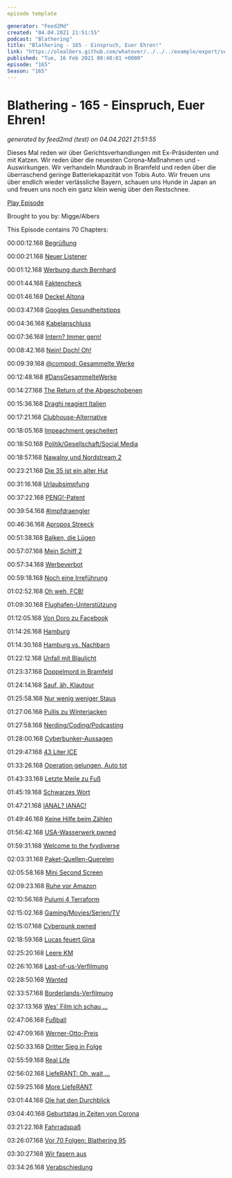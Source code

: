 ```yaml
---
episode template

generator: "Feed2Md"
created: "04.04.2021 21:51:55"
podcast: "Blathering"
title: "Blathering - 165 - Einspruch, Euer Ehren!"
link: "https://olealbers.github.com/whatever/../../../example/export/seasons/6/2021/2/Blathering - 165 - Einspruch, Euer Ehren!.md"
published: "Tue, 16 Feb 2021 08:48:01 +0000"
episode: "165"
Season: "165"
---
```


# Blathering - 165 - Einspruch, Euer Ehren!
_generated by feed2md (test) on 04.04.2021 21:51:55_

Dieses Mal reden wir über Gerichtsverhandlungen mit Ex-Präsidenten und mit Katzen. Wir reden über die neuesten Corona-Maßnahmen und -Auswirkungen. Wir verhandeln Mundraub in Bramfeld und reden über die überraschend geringe Batteriekapazität von Tobis Auto. Wir freuen uns über endlich wieder verlässliche Bayern, schauen uns Hunde in Japan an und freuen uns noch ein ganz klein wenig über den Restschnee.

[Play Episode](https://www.blathering.de/podlove/file/1467/s/feed/c/mp3/blathering_165.mp3)

Brought to you by: Migge/Albers

This Episode contains 70 Chapters:


00:00:12.168 [Begrüßung]()

00:00:21.168 [Neuer Listener](https://twitter.com/UprightBassist)

00:01:12.168 [Werbung durch Bernhard](https://www.sendegarten.de/2021/02/14/seg116-better-done-than-perfect/)

00:01:44.168 [Faktencheck]()

00:01:46.168 [Deckel Altona](https://hamburg1.de/news/12552)

00:03:47.168 [Googles Gesundheitstipps](https://www.golem.de/news/google-suche-gericht-stoppt-google-kooperation-mit-gesundheitsministerium-2102-154069.html)

00:04:36.168 [Kabelanschluss](https://www.golem.de/news/bundesrat-gesetz-gegen-kabelnetzzugang-im-mietvertrag-wird-blockiert-2102-154131.html)

00:07:36.168 [Intern? Immer gern!](https://twitter.com/silmarilshome/status/1359540532377235457)

00:08:42.168 [Nein! Doch! Oh!](https://www.rnd.de/gesundheit/studie-beweist-corona-leugner-fungieren-als-super-spreader-45CCD4KYEBFK5JCQ5FORZZVWVY.html)

00:09:39.168 [@compod: Gesammelte Werke](https://twitter.com/search?q=(from%3Acompod)%20(%40blathering_pod)%20until%3A2021-02-16%20since%3A2021-02-09&src=typed_query&f=live)

00:12:48.168 [#DansGesammelteWerke](https://twitter.com/search?q=(from%3Aevildanwallace)%20(%40blathering_pod)%20until%3A2021-02-16%20since%3A2021-02-09&src=typed_query&f=live)

00:14:27.168 [The Return of the Abgeschobenen](https://www.tagesschau.de/investigativ/panorama/abschiebung-afghanistan-seehofer-103.html)

00:15:36.168 [Draghi reagiert Italien](https://taz.de/Italiens-neue-Regierung/!5747015/)

00:17:21.168 [Clubhouse-Alternative](https://dogehouse.tv/)

00:18:05.168 [Impeachment gescheitert](https://taz.de/Impeachment-gegen-Trump/!5751875/)

00:18:50.168 [Politik/Gesellschaft/Social Media]()

00:18:57.168 [Nawalny und Nordstream 2](https://lagedernation.org/2021/02/11/ldn228-impeachment-trump-north-stream-2-lockdown-tbc-lesbare-gesetze/?t=11%3A53)

00:23:21.168 [Die 35 ist ein alter Hut](https://www.rnd.de/politik/bund-lander-gipfel-merkel-wollte-mehr-GZ2WEWD6EVDDNHSRWCT56PMZCU.html)

00:31:16.168 [Urlaubsimpfung](https://twitter.com/tmigge/status/1360567872284745728)

00:37:22.168 [PENG!-Patent](https://threadreaderapp.com/thread/1359902325222039552.html)

00:39:54.168 [#impfdraengler](https://twitter.com/dieKadda/status/1360175795684007943)

00:46:36.168 [Apropos Streeck](https://uebermedien.de/57425/was-ist-das-problem-an-hendrik-streecks-auftritten-und-aussagen/)

00:51:38.168 [Balken, die Lügen](https://twitter.com/BergheimJeff/status/1360835285404299265)

00:57:07.168 [Mein Schiff 2](https://www.tag24.de/thema/coronavirus/corona-ausbruch-auf-kreuzfahrtschiff-passagiere-in-insel-quarantaene-1833089)

00:57:34.168 [Werbeverbot](https://www.sr.de/sr/home/nachrichten/politik_wirtschaft/saarland_fuehrt_werbeverbot_fuer_aktionsware_ein_100.html)

00:59:18.168 [Noch eine Irreführung](https://twitter.com/vieuxrenard/status/1360551402683183111)

01:02:52.168 [Oh weh, FCB!](https://www.rnd.de/politik/der-fc-bayern-gegen-corona-die-alte-arroganz-ist-zuruck-KEHYWK3XCVGKTLIADL7O7MY7FM.html)

01:09:30.168 [Flughafen-Unterstützung](https://www.tagesschau.de/wirtschaft/unternehmen/regionalflughaefen-krise-unterstuetzung-bund-101.html)

01:12:05.168 [Von Doro zu Facebook](https://www.golem.de/news/andi-scheuers-freundin-kritik-an-wechsel-von-baers-bueroleiterin-zu-facebook-2102-154090.html)

01:14:26.168 [Hamburg]()

01:14:30.168 [Hamburg vs. Nachbarn](https://www.youtube.com/watch?v=6paVhwC1oQI)

01:22:12.168 [Unfall mit Blaulicht](https://www.ndr.de/nachrichten/hamburg/Unfall-in-Barmbek-Mercedes-rammt-Polizeiwagen,unfall15580.html)

01:23:37.168 [Doppelmord in Bramfeld](https://hamburg1.de/news/12278)

01:24:14.168 [Sauf, äh, Klautour](https://twitter.com/PolizeiHamburg/status/1359093376990253056)

01:25:58.168 [Nur wenig weniger Staus](https://hamburg1.de/news/12428)

01:27:06.168 [Pullis zu Winterjacken](https://www.fcstpauli.com/news/fc-st-pauli-und-techniker-krankenkasse-verteilen-winterjacken-an-bedurftige-und-obdachlose-menschen/)

01:27:58.168 [Nerding/Coding/Podcasting]()

01:28:00.168 [Cyberbunker-Aussagen](https://www.golem.de/news/cyberbunker-als-putzfrau-eingeschleuste-polizistin-darf-nicht-aussagen-2102-154153.html)

01:29:47.168 [43 Liter ICE](https://twitter.com/Guacam_Olee/status/1359040859145195521)

01:33:26.168 [Operation gelungen, Auto tot](https://www.youtube.com/watch?v=Ty8zbkoVihQ)

01:43:33.168 [Letzte Meile zu Fuß](https://www.golem.de/news/kombination-mit-lieferwagen-ford-will-wieder-laufboten-einsetzen-2102-154134.html)

01:45:19.168 [Schwarzes Wort](https://www.thurrott.com/cloud/microsoft-365/247108/microsoft-is-testing-a-new-dark-mode-for-word)

01:47:21.168 [IANAL? IANAC!](https://www.nytimes.com/2021/02/09/style/cat-lawyer-zoom.html)

01:49:46.168 [Keine Hilfe beim Zählen](https://twitter.com/Guacam_Olee/status/1361086671102611456)

01:56:42.168 [USA-Wasserwerk pwned](https://www.golem.de/news/usa-hacker-manipulieren-wasser-in-aufbereitungsanlage-2102-154024.html)

01:59:31.168 [Welcome to the fyydiverse](https://fyyd.de/topic/welcome-to-the-fyydiverse)

02:03:31.168 [Paket-Quellen-Querelen](https://forum.golem.de/kommentare/opensource/visual-studio-code-nutzer-veraergert-ueber-microsoft-repo-in-raspberry-pi-os/also-soll-jetzt-die-foundation-jede-einzelne-repo-im-blog-ankuendigen-oder-was/141245,5858836,page=2,read.html#msg-0)

02:05:58.168 [Mini Second Screen](https://petapixel.com/2021/02/12/xiaomi-mi-11-ultra-boasts-120x-zoom-and-mini-second-screen-report/)

02:09:23.168 [Ruhe vor Amazon](https://twitter.com/Guacam_Olee/status/1359430419863732227)

02:10:56.168 [Pulumi 4 Terraform](https://www.pulumi.com/)

02:15:02.168 [Gaming/Movies/Serien/TV]()

02:15:07.168 [Cyberpunk pwned](https://www.gamestar.de/artikel/cyberpunk-2077-cyberangriff-cd-projekt,3366787.html)

02:18:59.168 [Lucas feuert Gina](https://deadline.com/2021/02/mandalorian-gina-carano-lucas-film-responds-to-controversial-statement-1234691898/)

02:25:20.168 [Leere KM]()

02:26:10.168 [Last-of-us-Verfilmung](https://twitter.com/thegameawards/status/1359711145288814592?s=20)

02:28:50.168 [Wanted](https://de.wikipedia.org/wiki/Wanted_(2008))

02:33:57.168 [Borderlands-Verfilmung](https://twitter.com/geoffkeighley/status/1359926863104069634?s=20)

02:37:13.168 [Wes' Film ich schau ...](https://twitter.com/Guacam_Olee/status/1359946930458152963)

02:47:06.168 [Fußball]()

02:47:09.168 [Werner-Otto-Preis](https://www.hfv.de/artikel/werner-otto-preis-inklusions-team-des-bramfelder-sv-ausgezeichnet/)

02:50:33.168 [Dritter Sieg in Folge](https://www.fcstpauli.com/news/nachbericht-nurnberg/)

02:55:59.168 [Real Life]()

02:56:02.168 [LiefeRANT: Oh, wait ...](https://www.stickermule.com/de/blog/on-phone-support)

02:59:25.168 [More LiefeRANT](https://www.dhl.de/de/privatkunden/pakete-empfangen/pakete-zuhause-empfangen/ablageort.html)

03:01:44.168 [Ole hat den Durchblick](https://twitter.com/Guacam_Olee/status/1359902734070276101)

03:04:40.168 [Geburtstag in Zeiten von Corona](https://twitter.com/tmigge/status/1360950951574650889)

03:21:22.168 [Fahrradspaß](https://twitter.com/Guacam_Olee/status/1360661166683545604)

03:26:07.168 [Vor 70 Folgen: Blathering 95](https://www.blathering.de/2019/10/blathering-095-ueber-pfirsiche-orangen-aepfel-und-birnen/)

03:30:27.168 [Wir fasern aus]()

03:34:26.168 [Verabschiedung]()


